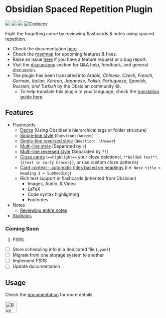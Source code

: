 # Obsidian Spaced Repetition Plugin

<img src="https://img.shields.io/github/downloads/st3v3nmw/obsidian-spaced-repetition/total" /> <img src="https://img.shields.io/github/downloads/st3v3nmw/obsidian-spaced-repetition/latest/total?style=flat-square" /> <img src="https://img.shields.io/github/manifest-json/v/st3v3nmw/obsidian-spaced-repetition?style=flat-square" /> <img alt="Codecov" src="https://img.shields.io/codecov/c/gh/st3v3nmw/obsidian-spaced-repetition">

Fight the forgetting curve by reviewing flashcards & notes using spaced repetition.

- Check the documentation [here](https://www.stephenmwangi.com/obsidian-spaced-repetition/).
- Check the [roadmap](https://github.com/st3v3nmw/obsidian-spaced-repetition/projects/3/) for upcoming features & fixes.
- Raise an issue [here](https://github.com/st3v3nmw/obsidian-spaced-repetition/issues/) if you have a feature request or a bug report.
- Visit the [discussions](https://github.com/st3v3nmw/obsidian-spaced-repetition/discussions/) section for Q&A help, feedback, and general discussion.
- The plugin has been translated into _Arabic, Chinese, Czech, French, German, Italian, Korean, Japanese, Polish, Portuguese, Spanish, Russian, and Turkish_ by the Obsidian community 😄.
    - To help translate this plugin to your language, check the [translation guide here](https://www.stephenmwangi.com/obsidian-spaced-repetition/contributing/#translating_1).

## Features

- Flashcards
    - [Decks](https://www.stephenmwangi.com/obsidian-spaced-repetition/flashcards/decks/) (Using Obsidian's hierarchical tags or folder structure)
    - [Single-line style](https://www.stephenmwangi.com/obsidian-spaced-repetition/flashcards/q-and-a-cards/#single-line-basic) (`Question::Answer`)
    - [Single-line reversed style](https://www.stephenmwangi.com/obsidian-spaced-repetition/flashcards/q-and-a-cards/#single-line-bidirectional) (`Question:::Answer`)
    - [Multi-line style](https://www.stephenmwangi.com/obsidian-spaced-repetition/flashcards/q-and-a-cards/#multi-line-basic) (Separated by `?`)
    - [Multi-line reversed style](https://www.stephenmwangi.com/obsidian-spaced-repetition/flashcards/q-and-a-cards/#multi-line-bidirectional) (Separated by `??`)
    - [Cloze cards](https://www.stephenmwangi.com/obsidian-spaced-repetition/flashcards/cloze-cards/) (`==highlight==` your cloze deletions!, `**bolded text**`, `{{text in curly braces}}`, or use custom cloze patterns)
    - [Card context - automatic titles based on headings](https://www.stephenmwangi.com/obsidian-spaced-repetition/flashcards/reviewing/#context) (i.e. `Note title > Heading 1 > Subheading`)
    - Rich text support in flashcards (inherited from Obsidian)
        - Images, Audio, & Video
        - LaTeX
        - Code syntax highlighting
        - Footnotes
- Notes
    - [Reviewing entire notes](https://www.stephenmwangi.com/obsidian-spaced-repetition/notes/)
- [Statistics](https://www.stephenmwangi.com/obsidian-spaced-repetition/flashcards/statistics/)

### Coming Soon

1. FSRS

- [ ] Store scheduling info in a dedicated file (`.yaml`)
- [ ] Migrate from one storage system to another
- [ ] Implement FSRS
- [ ] Update documentation

## Usage

Check the [documentation](https://www.stephenmwangi.com/obsidian-spaced-repetition/) for more details.

<a href='https://ko-fi.com/M4M44DEN6' target='_blank'><img height='36' style='border:0px;height:36px;' src='https://cdn.ko-fi.com/cdn/kofi3.png?v=2' border='0' alt='Buy Me a Coffee at ko-fi.com' /></a>
